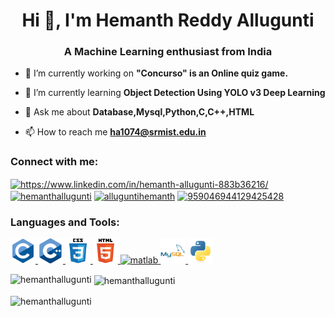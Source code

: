 
<h1 align="center">Hi 👋, I'm Hemanth Reddy Allugunti</h1>
<h3 align="center">A Machine Learning enthusiast from India</h3>

- 🔭 I’m currently working on **"Concurso" is an Online quiz game.**

- 🌱 I’m currently learning **Object Detection Using YOLO v3 Deep Learning**

- 💬 Ask me about **Database,Mysql,Python,C,C++,HTML**

- 📫 How to reach me **ha1074@srmist.edu.in**

<h3 align="left">Connect with me:</h3>
<p align="left">
<a href="https://linkedin.com/in/https://www.linkedin.com/in/hemanth-allugunti-883b36216/" target="blank"><img align="center" src="https://raw.githubusercontent.com/rahuldkjain/github-profile-readme-generator/master/src/images/icons/Social/linked-in-alt.svg" alt="https://www.linkedin.com/in/hemanth-allugunti-883b36216/" height="30" width="40" /></a>
<a href="https://www.hackerrank.com/hemanthallugunti" target="blank"><img align="center" src="https://raw.githubusercontent.com/rahuldkjain/github-profile-readme-generator/master/src/images/icons/Social/hackerrank.svg" alt="hemanthallugunti" height="30" width="40" /></a>
<a href="https://www.leetcode.com/alluguntihemanth" target="blank"><img align="center" src="https://raw.githubusercontent.com/rahuldkjain/github-profile-readme-generator/master/src/images/icons/Social/leet-code.svg" alt="alluguntihemanth" height="30" width="40" /></a>
<a href="https://discord.gg/959046944129425428" target="blank"><img align="center" src="https://raw.githubusercontent.com/rahuldkjain/github-profile-readme-generator/master/src/images/icons/Social/discord.svg" alt="959046944129425428" height="30" width="40" /></a>
</p>

<h3 align="left">Languages and Tools:</h3>
<p align="left"> <a href="https://www.cprogramming.com/" target="_blank" rel="noreferrer"> <img src="https://raw.githubusercontent.com/devicons/devicon/master/icons/c/c-original.svg" alt="c" width="40" height="40"/> </a> <a href="https://www.w3schools.com/cpp/" target="_blank" rel="noreferrer"> <img src="https://raw.githubusercontent.com/devicons/devicon/master/icons/cplusplus/cplusplus-original.svg" alt="cplusplus" width="40" height="40"/> </a> <a href="https://www.w3schools.com/css/" target="_blank" rel="noreferrer"> <img src="https://raw.githubusercontent.com/devicons/devicon/master/icons/css3/css3-original-wordmark.svg" alt="css3" width="40" height="40"/> </a> <a href="https://www.w3.org/html/" target="_blank" rel="noreferrer"> <img src="https://raw.githubusercontent.com/devicons/devicon/master/icons/html5/html5-original-wordmark.svg" alt="html5" width="40" height="40"/> </a> <a href="https://www.mathworks.com/" target="_blank" rel="noreferrer"> <img src="https://upload.wikimedia.org/wikipedia/commons/2/21/Matlab_Logo.png" alt="matlab" width="40" height="40"/> </a> <a href="https://www.mysql.com/" target="_blank" rel="noreferrer"> <img src="https://raw.githubusercontent.com/devicons/devicon/master/icons/mysql/mysql-original-wordmark.svg" alt="mysql" width="40" height="40"/> </a> <a href="https://www.python.org" target="_blank" rel="noreferrer"> <img src="https://raw.githubusercontent.com/devicons/devicon/master/icons/python/python-original.svg" alt="python" width="40" height="40"/> </a> </p>

<p><img align="left" src="https://github-readme-stats.vercel.app/api/top-langs?username=hemanthallugunti&show_icons=true&locale=en&layout=compact" alt="hemanthallugunti" /></p>

<p>&nbsp;<img align="center" src="https://github-readme-stats.vercel.app/api?username=hemanthallugunti&show_icons=true&locale=en" alt="hemanthallugunti" /></p>

<p><img align="center" src="https://github-readme-streak-stats.herokuapp.com/?user=hemanthallugunti&" alt="hemanthallugunti" /></p>
